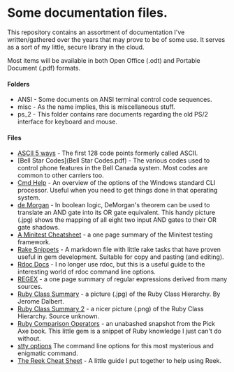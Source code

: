 # Some documentation files.

This repository contains an assortment of documentation I've written/gathered
over the years that may prove to be of some use. It serves as a sort of my
little, secure library in the cloud.

Most items will be available in both Open Office (.odt) and Portable Document
(.pdf) formats.

#### Folders
* ANSI - Some documents on ANSI terminal control code sequences.
* misc - As the name implies, this is miscellaneous stuff.
* ps_2 - This folder contains rare documents regarding the old PS/2
interface for keyboard and mouse.

#### Files
* [ASCII 5 ways](ASCII_5_ways.png) -
The first 128 code points formerly called ASCII.
* [Bell Star Codes](Bell Star Codes.pdf) - The various codes used to control phone
features in the Bell Canada system. Most codes are common to other carriers too.
* [Cmd Help](cmdhelp.pdf) - An overview of the options of the Windows standard
CLI processor. Useful when you need to get things done in that operating system.
* [de Morgan](de_morgan.jpg) - In boolean logic, DeMorgan's theorem can be used
to translate an AND gate into its OR gate equivalent. This handy picture (.jpg)
shows the mapping of all eight two input AND gates to their OR gate shadows.
* [A Minitest Cheatsheet](Minitest_Cheatsheet.pdf) - a one page summary of the
Minitest testing framework.
* [Rake Snippets](rake_snippets.md) - A markdown file with little rake tasks
that have proven useful in gem development. Suitable for copy and pasting
(and editing).
* [Rdoc Docs](rdoc_docs.pdf) - I no longer use rdoc, but this is a useful guide
to the interesting world of rdoc command line options.
* [REGEX](REGEX.pdf) - a one page summary of regular expressions derived from
many sources.
* [Ruby Class Summary](Ruby_Class_Summary.jpg) - a picture (.jpg) of the Ruby
Class Hierarchy. By Jerome Dalbert.
* [Ruby Class Summary 2](QC8xj.png) - a nicer picture (.png) of the Ruby
Class Hierarchy. Source unknown.
* [Ruby Comparison Operators](Ruby_Comparison_Operators.png) - an unabashed
snapshot from the Pick Axe book. This little gem is a snippet of Ruby knowledge
I just can't do without.
* [stty options](stty_doc.txt) The command line options for this most
mysterious and enigmatic command.
* [The Reek Cheat Sheet](The_Reek_Cheat_Sheet.txt) - A little guide I put
together to help using Reek.
